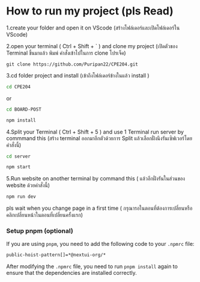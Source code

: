 # How to run my project (pls Read)
1.create your folder and open it on VScode (สร้างโฟล์เดอร์และเปิดโฟล์เดอร์ใน VScode)

2.open your terminal ( Ctrl + Shift + ` ) and clone my project (เปิดตัวของ Terminal ขึ้นมาแล้ว พิมพ์ คำสั่งเข้าไปในการ clone โปรเจ็ค)
```bast
git clone https://github.com/Puripan22/CPE204.git
```
3.cd folder project and install (เข้าถึงโฟล์เดอร์ข้างในแล้ว install )
```bash
cd CPE204
```
or
```bash
cd BOARD-POST
```
```bash
npm install
```
4.Split your Terminal ( Ctrl + Shift + 5 ) and use 1 Terminal run server by commmand this (สร้าง terminal ออกมาอีกตัวด้วยการ Split แล้วเลือกฝั่งนึงรันเซิฟเวอร์โดยคำสั่งนี้)
```bash
cd server
```
```bash
npm start
```
5.Run website on another terminal by command this ( แล้วอีกฝั่งรันในส่วนของ website ด้วยคำสั่งนี้)
```bash
npm run dev
```

pls wait when you change page in a first time ( กรุณารอในตอนที่ต้องการเปลี่ยนหรือคลิกเปลี่ยนหน้าในตอนที่เปลี่ยนครั้งแรก)

### Setup pnpm (optional)

If you are using `pnpm`, you need to add the following code to your `.npmrc` file:

```bash
public-hoist-pattern[]=*@nextui-org/*
```

After modifying the `.npmrc` file, you need to run `pnpm install` again to ensure that the dependencies are installed correctly.
